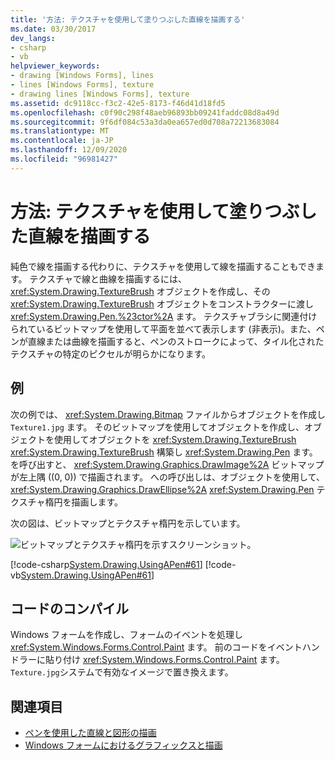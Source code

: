 ```yaml
---
title: '方法: テクスチャを使用して塗りつぶした直線を描画する'
ms.date: 03/30/2017
dev_langs:
- csharp
- vb
helpviewer_keywords:
- drawing [Windows Forms], lines
- lines [Windows Forms], texture
- drawing lines [Windows Forms], texture
ms.assetid: dc9118cc-f3c2-42e5-8173-f46d41d18fd5
ms.openlocfilehash: c0f90c298f48aeb96893bb09241faddc08d8a49d
ms.sourcegitcommit: 9f6df084c53a3da0ea657ed0d708a72213683084
ms.translationtype: MT
ms.contentlocale: ja-JP
ms.lasthandoff: 12/09/2020
ms.locfileid: "96981427"
---
```

# <a name="how-to-draw-a-line-filled-with-a-texture"></a>方法: テクスチャを使用して塗りつぶした直線を描画する
純色で線を描画する代わりに、テクスチャを使用して線を描画することもできます。 テクスチャで線と曲線を描画するには、 <xref:System.Drawing.TextureBrush> オブジェクトを作成し、その <xref:System.Drawing.TextureBrush> オブジェクトをコンストラクターに渡し <xref:System.Drawing.Pen.%23ctor%2A> ます。 テクスチャブラシに関連付けられているビットマップを使用して平面を並べて表示します (非表示)。また、ペンが直線または曲線を描画すると、ペンのストロークによって、タイル化されたテクスチャの特定のピクセルが明らかになります。  
  
## <a name="example"></a>例  
 次の例では、 <xref:System.Drawing.Bitmap> ファイルからオブジェクトを作成し `Texture1.jpg` ます。 そのビットマップを使用してオブジェクトを作成し、オブジェクトを使用してオブジェクトを <xref:System.Drawing.TextureBrush> <xref:System.Drawing.TextureBrush> 構築し <xref:System.Drawing.Pen> ます。 を呼び出すと、 <xref:System.Drawing.Graphics.DrawImage%2A> ビットマップが左上隅 ((0, 0)) で描画されます。 への呼び出しは、オブジェクトを使用して、 <xref:System.Drawing.Graphics.DrawEllipse%2A> <xref:System.Drawing.Pen> テクスチャ楕円を描画します。  
  
 次の図は、ビットマップとテクスチャ楕円を示しています。  
  
 ![ビットマップとテクスチャ楕円を示すスクリーンショット。](./media/how-to-draw-a-line-filled-with-a-texture/bitmap-textured-ellipse.png)  
  
 [!code-csharp[System.Drawing.UsingAPen#61](~/samples/snippets/csharp/VS_Snippets_Winforms/System.Drawing.UsingAPen/CS/Class1.cs#61)]
 [!code-vb[System.Drawing.UsingAPen#61](~/samples/snippets/visualbasic/VS_Snippets_Winforms/System.Drawing.UsingAPen/VB/Class1.vb#61)]  
  
## <a name="compiling-the-code"></a>コードのコンパイル  
 Windows フォームを作成し、フォームのイベントを処理し <xref:System.Windows.Forms.Control.Paint> ます。 前のコードをイベントハンドラーに貼り付け <xref:System.Windows.Forms.Control.Paint> ます。 `Texture.jpg`システムで有効なイメージで置き換えます。  
  
## <a name="see-also"></a>関連項目

- [ペンを使用した直線と図形の描画](using-a-pen-to-draw-lines-and-shapes.md)
- [Windows フォームにおけるグラフィックスと描画](graphics-and-drawing-in-windows-forms.md)

